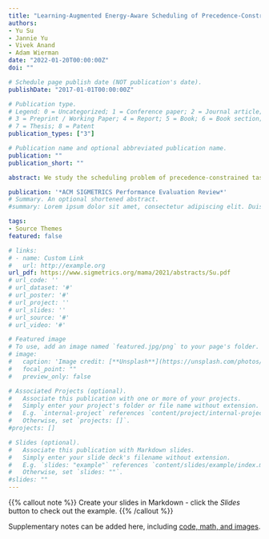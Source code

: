 ```yaml
---
title: "Learning-Augmented Energy-Aware Scheduling of Precedence-Constrained Tasks"
authors:
- Yu Su
- Jannie Yu
- Vivek Anand
- Adam Wierman
date: "2022-01-20T00:00:00Z"
doi: ""

# Schedule page publish date (NOT publication's date).
publishDate: "2017-01-01T00:00:00Z"

# Publication type.
# Legend: 0 = Uncategorized; 1 = Conference paper; 2 = Journal article;
# 3 = Preprint / Working Paper; 4 = Report; 5 = Book; 6 = Book section;
# 7 = Thesis; 8 = Patent
publication_types: ["3"]

# Publication name and optional abbreviated publication name.
publication: ""
publication_short: ""

abstract: We study the scheduling problem of precedence-constrained tasks to balance between performance and energy consumption. To this point, scheduling to balance performance and energy has been limited to settings without dependencies between jobs. In this extended abstract, we consider a system with multiple servers capable of speed scaling and seek to schedule precedence constrained jobs to minimize a linear combination of performance and energy consumption. Inspired by the single server setting, we propose the concept of pseudo-size for individual tasks, which is a measure of the importance of a task in the precedence graph that is learned from workload data. We then propose a two-stage learningaugmented list scheduling algorithm which uses the learned pseudo-size approximation and achieves a provable approximation bound on the linear combination of performance and energy consumption, where the quality of the bound depends on that of the approximation of task pseudo-sizes, for both makespan and total weighted completion time.

publication: '*ACM SIGMETRICS Performance Evaluation Review*'
# Summary. An optional shortened abstract.
#summary: Lorem ipsum dolor sit amet, consectetur adipiscing elit. Duis posuere tellus ac convallis placerat. Proin tincidunt magna sed ex sollicitudin condimentum.

tags:
- Source Themes
featured: false

# links:
# - name: Custom Link
#   url: http://example.org
url_pdf: https://www.sigmetrics.org/mama/2021/abstracts/Su.pdf
# url_code: ''
# url_dataset: '#'
# url_poster: '#'
# url_project: ''
# url_slides: ''
# url_source: '#'
# url_video: '#'

# Featured image
# To use, add an image named `featured.jpg/png` to your page's folder. 
# image:
#   caption: 'Image credit: [**Unsplash**](https://unsplash.com/photos/s9CC2SKySJM)'
#   focal_point: ""
#   preview_only: false

# Associated Projects (optional).
#   Associate this publication with one or more of your projects.
#   Simply enter your project's folder or file name without extension.
#   E.g. `internal-project` references `content/project/internal-project/index.md`.
#   Otherwise, set `projects: []`.
#projects: []

# Slides (optional).
#   Associate this publication with Markdown slides.
#   Simply enter your slide deck's filename without extension.
#   E.g. `slides: "example"` references `content/slides/example/index.md`.
#   Otherwise, set `slides: ""`.
#slides: ""
---
```


{{% callout note %}}
Create your slides in Markdown - click the *Slides* button to check out the example.
{{% /callout %}}

Supplementary notes can be added here, including [code, math, and images](https://wowchemy.com/docs/writing-markdown-latex/).
